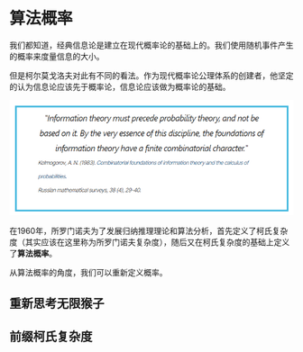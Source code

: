 # 算法概率

我们都知道，经典信息论是建立在现代概率论的基础上的。我们使用随机事件产生的概率来度量信息的大小。

但是柯尔莫戈洛夫对此有不同的看法。作为现代概率论公理体系的创建者，他坚定的认为信息论应该先于概率论，信息论应该做为概率论的基础。

![alt text](image-1.png)

在1960年，所罗门诺夫为了发展归纳推理理论和算法分析，首先定义了柯氏复杂度（其实应该在这里称为所罗门诺夫复杂度），随后又在柯氏复杂度的基础上定义了**算法概率**。

从算法概率的角度，我们可以重新定义概率。

## 重新思考无限猴子

## 前缀柯氏复杂度



